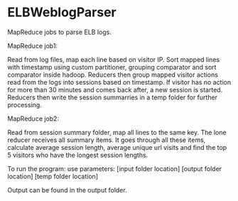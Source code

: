 # ELBWeblogParser

MapReduce jobs to parse ELB logs.


MapReduce job1: 

Read from log files, map each line based on visitor IP. Sort mapped lines with timestamp using custom partitioner, grouping comparator and sort comparator inside hadoop.
Reducers then group mapped visitor actions read from the logs into sessions based on timestamp. 
If visitor has no action for more than 30 minutes and comes back after, a new session is started.
Reducers then write the session summarries in a temp folder for further processing.


MapReduce job2:

Read from session summary folder, map all lines to the same key.
The lone reducer receives all summary items. It goes through all these items, calculate average session length, average unique url visits and find the top 5 visitors who have the longest session lengths. 


To run the program:
use parameters: [input folder location] [output folder location] [temp folder location]

Output can be found in the output folder.

